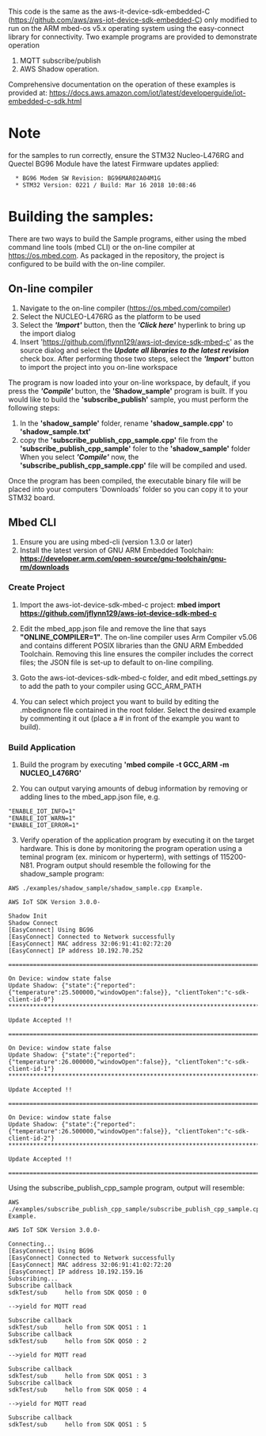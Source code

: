 This code is the same as the aws-it-device-sdk-embedded-C (https://github.com/aws/aws-iot-device-sdk-embedded-C) only modified to run on the ARM mbed-os v5.x operating system using the easy-connect library for connectivity.  Two example programs are provided to demonstrate operation
1. MQTT subscribe/publish 
2. AWS Shadow operation.

Comprehensive documentation on the operation of these examples is provided at: https://docs.aws.amazon.com/iot/latest/developerguide/iot-embedded-c-sdk.html

# Note
  for the samples to run correctly, ensure the STM32 Nucleo-L476RG and Quectel BG96 Module have the latest Firmware updates applied:
  
      * BG96 Modem SW Revision: BG96MAR02A04M1G
      * STM32 Version: 0221 / Build: Mar 16 2018 10:08:46


# Building the samples:
There are two ways to build the Sample programs, either using the mbed command line tools (mbed CLI) or the on-line compiler at https://os.mbed.com.  As packaged in the repository, the project is configured to be build with the on-line compiler.

## On-line compiler
1. Navigate to the on-line compiler (https://os.mbed.com/compiler)
2. Select the NUCLEO-L476RG as the platform to be used
3. Select the ***'Import'*** button, then the ***'Click here'*** hyperlink to bring up the import dialog
4. Insert 'https://github.com/jflynn129/aws-iot-device-sdk-mbed-c' as the source dialog and select the ***Update all libraries to the latest revision*** check box. After performing those two steps, select the ***'Import'*** button to import the project into you on-line workspace

The program is now loaded into your on-line workspace, by default, if you press the ***'Compile'*** button, the **'Shadow_sample'** program is built. If you would like to build the **'subscribe_publish'** sample, you must perform the following steps:
1. In the **'shadow_sample'** folder, rename **'shadow_sample.cpp'** to **'shadow_sample.txt'**
2. copy the **'subscribe_publish_cpp_sample.cpp'** file from the **'subscribe_publish_cpp_sample'** foler to the **'shadow_sample'** folder
When you select ***'Compile'*** now, the **'subscribe_publish_cpp_sample.cpp'** file will be compiled and used. 

Once the program has been compiled, the executable binary file will be placed into your computers 'Downloads' folder so you can copy it to your STM32 board.

## Mbed CLI
1. Ensure you are using mbed-cli (version 1.3.0 or later)
2. Install the latest version of GNU ARM Embedded Toolchain: **https://developer.arm.com/open-source/gnu-toolchain/gnu-rm/downloads**

### Create Project
1. Import the aws-iot-device-sdk-mbed-c project: **mbed import https://github.com/jflynn129/aws-iot-device-sdk-mbed-c**

2. Edit the mbed_app.json file and remove the line that says **"ONLINE_COMPILER=1"**.  The on-line compiler uses Arm Compiler v5.06 and contains different POSIX libraries than the GNU ARM Embedded Toolchain.  Removing this line ensures the compiler includes the correct files; the JSON file is set-up to default to on-line compiling.

3. Goto the aws-iot-devices-sdk-mbed-c folder, and edit mbed_settings.py to add the path to your compiler using GCC_ARM_PATH

4. You can select which project you want to build by editing the .mbedignore file contained in the root folder. Select the desired example by commenting it out (place a # in front of the example you want to build).

### Build Application
1.  Build the program by executing **'mbed compile -t GCC_ARM -m NUCLEO_L476RG'**

2.  You can output varying amounts of debug information by removing or adding lines to the mbed_app.json file, e.g.
```
"ENABLE_IOT_INFO=1"
"ENABLE_IOT_WARN=1"
"ENABLE_IOT_ERROR=1"
```

3. Verify operation of the application program by executing it on the target hardware.  This is done by monitoring 
   the program operation using a teminal program (ex. minicom or hyperterm), with settings of 115200-N81. Program output
    should resemble the following for the shadow_sample program:

```
AWS ./examples/shadow_sample/shadow_sample.cpp Example.

AWS IoT SDK Version 3.0.0-

Shadow Init
Shadow Connect
[EasyConnect] Using BG96
[EasyConnect] Connected to Network successfully
[EasyConnect] MAC address 32:06:91:41:02:72:20
[EasyConnect] IP address 10.192.70.252

=======================================================================================

On Device: window state false
Update Shadow: {"state":{"reported":{"temperature":25.500000,"windowOpen":false}}, "clientToken":"c-sdk-client-id-0"}
*****************************************************************************************

Update Accepted !!

=======================================================================================

On Device: window state false
Update Shadow: {"state":{"reported":{"temperature":26.000000,"windowOpen":false}}, "clientToken":"c-sdk-client-id-1"}
*****************************************************************************************

Update Accepted !!

=======================================================================================

On Device: window state false
Update Shadow: {"state":{"reported":{"temperature":26.500000,"windowOpen":false}}, "clientToken":"c-sdk-client-id-2"}
*****************************************************************************************

Update Accepted !!

=======================================================================================

```
Using the  subscribe_publish_cpp_sample program, output will resemble:

```
AWS ./examples/subscribe_publish_cpp_sample/subscribe_publish_cpp_sample.cpp Example.

AWS IoT SDK Version 3.0.0-

Connecting...
[EasyConnect] Using BG96
[EasyConnect] Connected to Network successfully
[EasyConnect] MAC address 32:06:91:41:02:72:20
[EasyConnect] IP address 10.192.159.16
Subscribing...
Subscribe callback
sdkTest/sub     hello from SDK QOS0 : 0

-->yield for MQTT read

Subscribe callback
sdkTest/sub     hello from SDK QOS1 : 1
Subscribe callback
sdkTest/sub     hello from SDK QOS0 : 2

-->yield for MQTT read

Subscribe callback
sdkTest/sub     hello from SDK QOS1 : 3
Subscribe callback
sdkTest/sub     hello from SDK QOS0 : 4

-->yield for MQTT read

Subscribe callback
sdkTest/sub     hello from SDK QOS1 : 5

```

